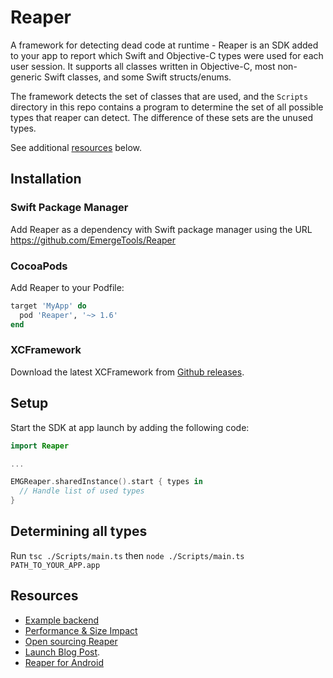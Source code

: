 # Reaper

A framework for detecting dead code at runtime - Reaper is an SDK added to your app to report which Swift and Objective-C types were used for each user session. It supports all classes written in Objective-C, most non-generic Swift classes, and some Swift structs/enums.

The framework detects the set of classes that are used, and the `Scripts` directory in this repo contains a program to determine the set of all possible types that reaper can detect.
The difference of these sets are the unused types.

See additional [resources](#resources) below.

## Installation

### Swift Package Manager

Add Reaper as a dependency with Swift package manager using the URL https://github.com/EmergeTools/Reaper

### CocoaPods

Add Reaper to your Podfile:

```Ruby
target 'MyApp' do
  pod 'Reaper', '~> 1.6'
end
```

### XCFramework

Download the latest XCFramework from [Github releases](https://github.com/EmergeTools/Reaper/releases).

## Setup

Start the SDK at app launch by adding the following code:

```Swift
import Reaper

...

EMGReaper.sharedInstance().start { types in
  // Handle list of used types
}
```

## Determining all types

Run `tsc ./Scripts/main.ts` then `node ./Scripts/main.ts PATH_TO_YOUR_APP.app`

## Resources

- [Example backend](https://github.com/getsentry/reaper-server)
- [Performance & Size Impact](https://docs.emergetools.com/docs/reaper#performance-impact)
- [Open sourcing Reaper](https://blog.sentry.io/an-open-source-sdk-for-finding-dead-code/)
- [Launch Blog Post](https://www.emergetools.com/blog/posts/dead-code-detection-with-reaper).
- [Reaper for Android](https://github.com/EmergeTools/emerge-android/tree/main/reaper)
